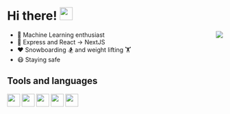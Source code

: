 # Hi there! <img width="30px" src="https://media.giphy.com/media/hvRJCLFzcasrR4ia7z/giphy.gif">

<img align="right" src="https://github-readme-stats.vercel.app/api?username=ManiacMaxo&count_private=true&show_icons=true&hide_title=true&hide=stars" />

-   👀 Machine Learning enthusiast
-   🔨 Express and React -> NextJS
-   ❤️ Snowboarding 🏂 and weight lifting 🏋️
-   😷 Staying safe

## Tools and languages

<p>
<a href="https://www.nginx.com/" target="_blank" title="Nginx"><img width="30px" src="https://storage.gorchilov.net/images/gh/nginx.svg" /></a>
<a href="https://www.docker.com/" target="_blank" title="Docker"><img width="30px" src="https://storage.gorchilov.net/images/gh/docker.svg" /></a>
<a href="https://nextjs.org/" target="_blank" title="NextJS"><img width="30px" src="https://storage.gorchilov.net/images/gh/nextjs.svg" /></a>
<a href="https://www.tensorflow.org/" target="_blank" title="TensorFlow"><img width="30px" src="https://storage.gorchilov.net/images/gh/tensorflow.svg" /></a>
<a href="https://www.raspberrypi.org/" target="_blank" title="Raspberry Pi"><img width="30px" src="https://storage.gorchilov.net/images/gh/raspberry.svg" /></a>
</p>

